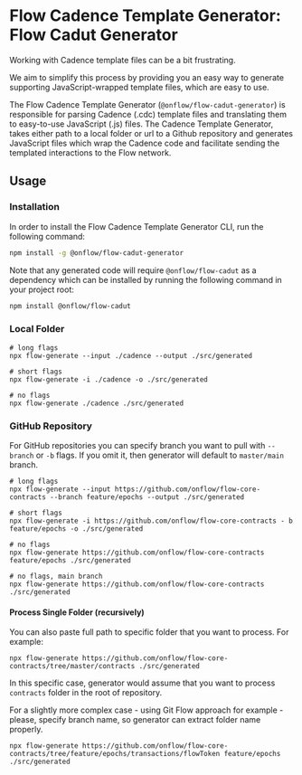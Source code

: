 # Flow Cadence Template Generator: Flow Cadut Generator

Working with Cadence template files can be a bit frustrating.

We aim to simplify this process by providing you an easy way to generate supporting JavaScript-wrapped template files, which are easy to use.

The Flow Cadence Template Generator (`@onflow/flow-cadut-generator`) is responsible for parsing Cadence (.cdc) template files and translating them to easy-to-use JavaScript (.js) files. The Cadence Template Generator, takes either path to a local folder or url to a Github repository and generates JavaScript files which wrap the Cadence code and facilitate sending the templated interactions to the Flow network.

## Usage

### Installation

In order to install the Flow Cadence Template Generator CLI, run the following command:

```bash
npm install -g @onflow/flow-cadut-generator
```

Note that any generated code will require `@onflow/flow-cadut` as a dependency which can be installed by running the following command in your project root:

```bash
npm install @onflow/flow-cadut
```

### Local Folder
```
# long flags
npx flow-generate --input ./cadence --output ./src/generated

# short flags
npx flow-generate -i ./cadence -o ./src/generated

# no flags
npx flow-generate ./cadence ./src/generated
```

### GitHub Repository
For GitHub repositories you can specify branch you want to pull with `--branch` or `-b` flags. If you omit it, then generator
will default to `master/main` branch.
```
# long flags
npx flow-generate --input https://github.com/onflow/flow-core-contracts --branch feature/epochs --output ./src/generated

# short flags
npx flow-generate -i https://github.com/onflow/flow-core-contracts - b feature/epochs -o ./src/generated

# no flags
npx flow-generate https://github.com/onflow/flow-core-contracts feature/epochs ./src/generated

# no flags, main branch
npx flow-generate https://github.com/onflow/flow-core-contracts ./src/generated
```
#### Process Single Folder (recursively)
You can also paste full path to specific folder that you want to process. For example:
```
npx flow-generate https://github.com/onflow/flow-core-contracts/tree/master/contracts ./src/generated
```
In this specific case, generator would assume that you want to process `contracts` folder in the root of repository.

For a slightly more complex case - using Git Flow approach for example - please, specify branch name, so generator can 
extract folder name properly.
```
npx flow-generate https://github.com/onflow/flow-core-contracts/tree/feature/epochs/transactions/flowToken feature/epochs ./src/generated
```
